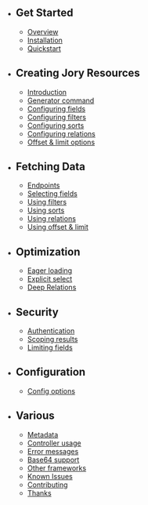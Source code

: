 - ## Get Started
    - [Overview](/{{route}}/{{version}}/overview)
    - [Installation](/{{route}}/{{version}}/installation)
    - [Quickstart](/{{route}}/{{version}}/quickstart)
    
- ## Creating Jory Resources
    - [Introduction](/{{route}}/{{version}}/creating_jory_resources)
    - [Generator command](/{{route}}/{{version}}/generator)
    - [Configuring fields](/{{route}}/{{version}}/fields)
    - [Configuring filters](/{{route}}/{{version}}/filters)
    - [Configuring sorts](/{{route}}/{{version}}/sorts)
    - [Configuring relations](/{{route}}/{{version}}/relations)
    - [Offset & limit options](/{{route}}/{{version}}/offset_and_limit)

- ## Fetching Data
    - [Endpoints](/{{route}}/{{version}}/endpoints)
    - [Selecting fields](/{{route}}/{{version}}/query_fields)
    - [Using filters](/{{route}}/{{version}}/query_filters)
    - [Using sorts](/{{route}}/{{version}}/query_sorts)
    - [Using relations](/{{route}}/{{version}}/query_relations)
    - [Using offset & limit](/{{route}}/{{version}}/query_offset)

- ## Optimization
    - [Eager loading](/{{route}}/{{version}}/queries)
    - [Explicit select](/{{route}}/{{version}}/queries)
    - [Deep Relations](/{{route}}/{{version}}/deep_relations)

- ## Security
    - [Authentication](/{{route}}/{{version}}/authentication)
    - [Scoping results](/{{route}}/{{version}}/scoping)
    - [Limiting fields](/{{route}}/{{version}}/queries)

- ## Configuration
    - [Config options](/{{route}}/{{version}}/queries)

- ## Various
    - [Metadata](/{{route}}/{{version}}/metadata)
    - [Controller usage](/{{route}}/{{version}}/controller_usage)
    - [Error messages](/{{route}}/{{version}}/queries)
    - [Base64 support](/{{route}}/{{version}}/queries)
    - [Other frameworks](/{{route}}/{{version}}/queries)
    - [Known Issues](/{{route}}/{{version}}/known_issues)
    - [Contributing](/{{route}}/{{version}}/contributing)
    - [Thanks](/{{route}}/{{version}}/queries)
